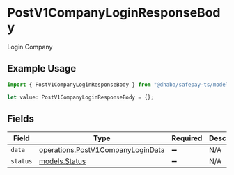 # PostV1CompanyLoginResponseBody

Login Company

## Example Usage

```typescript
import { PostV1CompanyLoginResponseBody } from "@dhaba/safepay-ts/models/operations";

let value: PostV1CompanyLoginResponseBody = {};
```

## Fields

| Field                                                                                  | Type                                                                                   | Required                                                                               | Description                                                                            |
| -------------------------------------------------------------------------------------- | -------------------------------------------------------------------------------------- | -------------------------------------------------------------------------------------- | -------------------------------------------------------------------------------------- |
| `data`                                                                                 | [operations.PostV1CompanyLoginData](../../models/operations/postv1companylogindata.md) | :heavy_minus_sign:                                                                     | N/A                                                                                    |
| `status`                                                                               | [models.Status](../../models/status.md)                                                | :heavy_minus_sign:                                                                     | N/A                                                                                    |